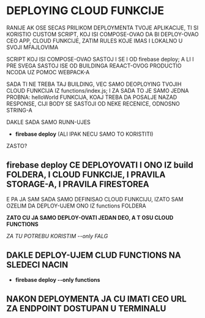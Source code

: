 # DEPLOYING CLOUD FUNKCIJE

RANIJE AK OSE SECAS PRILIKOM DEPLOYMENTA TVOJE APLIKACIJE, TI SI KORISTIO CUSTOM SCRIPT, KOJ ISI COMPOSE-OVAO DA BI DEPLOY-OVAO CEO APP, CLOUD FUNKCIJE, ZATIM RULES KOJE IMAS I LOKALNO U SVOJI MFAJLOVIMA

SCRIPT KOJ ISI COMPOSE-OVAO SASTOJ I SE I OD firebase deploy; A LI I PRE SVEGA SASTOJ ISE OD BUILDINGA REAACT-OVOG PRODUCTIO NCODA UZ POMOC WEBPACK-A

SADA TI NE TREBA TAJ BUILDING, VEC SAMO DEOPLOYING TVOJIH CLOUD FUNKCIJA IZ functions/index.js; I ZA SADA TO JE SAMO JEDNA PROBNA: helloWorld FUNKCIJA, KOAJ TREBA DA POSALJE NAZAD RESPONSE, CIJI BODY SE SASTOJI OD NEKE RECENICE, ODNOSNO STRING-A

DAKLE SADA SAMO RUNN-UJES

- **firebase deploy** (ALI IPAK NECU SAMO TO KORISTITI)

ZASTO?

## firebase deploy CE DEPLOYOVATI I ONO IZ build FOLDERA, I CLOUD FUNKCIJE, I PRAVILA STORAGE-A, I PRAVILA FIRESTOREA

E PA JA SAM SADA SAMO DEFINISAO CLOUD FUNKCIJU,  IZATO SAM OZELIM DA DEPLOY-UJEM ONO IZ functions FOLDERA

**ZATO CU JA SAMO DEPLOY-OVATI JEDAN DEO, A T OSU CLOUD FUNCTIONS**

*ZA TU POTREBU KORISTIM --only FALG*

## DAKLE DEPLOY-UJEM CLUD FUNCTIONS NA SLEDECI NACIN

- **firebase deploy --only functions**

## NAKON DEPLOYMENTA JA CU IMATI CEO URL ZA ENDPOINT DOSTUPAN U TERMINALU

